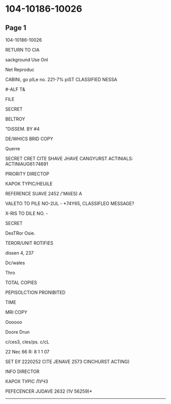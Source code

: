 # 104-10186-10026

## Page 1

104-10186-10026

RETURN TO CIA

sackground Use Onl

Net Reproduc

CABINi, go pILe no. 221-7% piST CLASSIFIED NESSA

#-ALF T&

FILE

SECRET

BELTROY

"DiSSEM. BY #4

DE/WHICS BRID COPY

Querre

SECRET CRET CITE SHAVE JHAVE CANGYURST ACTINIALS: ACTINIAUG61:74691

PRIORITY DIRECTOP

КАРОК TYPIC/HEUILE

REFERENCE SUAVE 2452 /'MiliES) A

VALETO TO PILE NO-2UL - *74Y65, CLASSIFLEO MESSAGE?

X-RIS TO DILE NO. -

SECRET

DesTRor Osie.

TEROR/UNIT ROTIFIES

dissen 4, 237

Dc/wales

Thro

TOTAL COPIES

PEPISOLCTION PRONIBITED

TIME

MRI COPY

Oooooo

Doore Drun

c/ces3, cles/ps. c/cL

22 Nec 66 R: 8 1 1 07

SET EIf 2220252 CITE JENAVE 2573 CINCHURST ACTING)

INFO DIRECTOR

КАРОХ ТУРІС ЛУЧЗ

PEFECENCER JUDAVE 2632 (1V 56259)*

---

